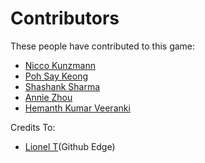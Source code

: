 Contributors
============

These people have contributed to this game:

- [Nicco Kunzmann](http://jugendprogrammiert.weebly.com/)
- [Poh Say Keong](https://github.com/PohSayKeong)
- [Shashank Sharma](https://github.com/shashank-sharma)
- [Annie Zhou](https://github.com/anniezhou301)
- [Hemanth Kumar Veeranki](https://github.com/harry-7/)
 
Credits To:
- [Lionel T](http://codepen.io/elrumordelaluz/pen/XmygWX)(Github Edge)
